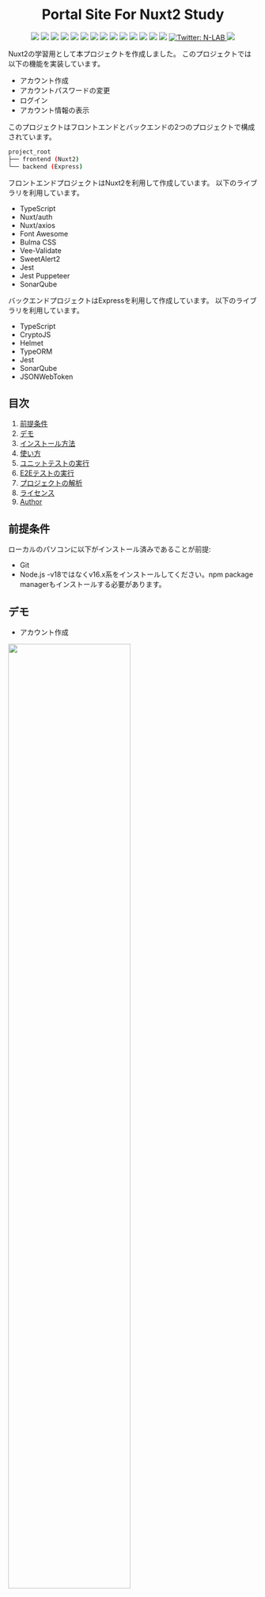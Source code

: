 <h1 align="center">Portal Site For Nuxt2 Study</h1>
<p align="center">
  <img src="https://img.shields.io/badge/-Typescript-00bfff.svg?logo=typescript&style=flat">
  <img src="https://img.shields.io/badge/-Nuxt.js-008000.svg?logo=nuxt.js&style=flat">
  <img src="https://img.shields.io/badge/-Node.js-lightyellow.svg?logo=node.js&style=flat">
  <img src="https://img.shields.io/badge/-FontAwesome-ffff00.svg?logo=fontawesome&style=flat">
  <img src="https://img.shields.io/badge/-JWT-black.svg?logo=jsonwebtokens&style=flat">
  <img src="https://img.shields.io/badge/-Bulma-white.svg?logo=bulma&style=flat">
  <img src="https://img.shields.io/badge/-Express-1572B6.svg?logo=express&style=flat">
  <img src="https://img.shields.io/badge/-Jest-C21325.svg?logo=jest&style=flat">
  <img src="https://img.shields.io/badge/-SonarQube-white.svg?logo=sonarqube&style=flat">
  <img src="https://img.shields.io/badge/-Windows-0078D6.svg?logo=windows&style=flat">
  <img src="https://img.shields.io/badge/-Mac-grey.svg?logo=macos&style=flat">
  <img src="https://img.shields.io/badge/-Linux-black.svg?logo=linux&style=flat">
  <img src="https://img.shields.io/badge/-VSCode-007ACC.svg?logo=visualstudiocode&style=flat">
  <img src="https://img.shields.io/badge/license-MIT-green">
  <a href="https://twitter.com/NL4boratory" target="_blank">
    <img alt="Twitter: N-LAB" src="https://img.shields.io/twitter/follow/NL4boratory.svg?style=social" />
  </a>
  <a href="https://github.com/N-Laboratory" target="_blank">
    <img src="https://img.shields.io/badge/-FollowMyAccount-grey.svg?logo=github&style=flat">
  </a>
</p>

Nuxt2の学習用として本プロジェクトを作成しました。
このプロジェクトでは以下の機能を実装しています。
* アカウント作成
* アカウントパスワードの変更
* ログイン
* アカウント情報の表示

このプロジェクトはフロントエンドとバックエンドの2つのプロジェクトで構成されています。
```sh
project_root
├── frontend (Nuxt2)
└── backend (Express)
```
フロントエンドプロジェクトはNuxt2を利用して作成しています。
以下のライブラリを利用しています。
* TypeScript
* Nuxt/auth
* Nuxt/axios
* Font Awesome
* Bulma CSS
* Vee-Validate
* SweetAlert2
* Jest
* Jest Puppeteer
* SonarQube

バックエンドプロジェクトはExpressを利用して作成しています。
以下のライブラリを利用しています。
* TypeScript
* CryptoJS
* Helmet
* TypeORM
* Jest
* SonarQube
* JSONWebToken

## 目次

1. [前提条件](#前提条件)
1. [デモ](#デモ)
1. [インストール方法](#インストール方法)
1. [使い方](#使い方)
1. [ユニットテストの実行](#ユニットテストの実行)
1. [E2Eテストの実行](#E2Eテストの実行)
1. [プロジェクトの解析](#プロジェクトの解析)
1. [ライセンス](#ライセンス)
1. [Author](#author)

## 前提条件
ローカルのパソコンに以下がインストール済みであることが前提:
* Git
* Node.js -v18ではなくv16.x系をインストールしてください。npm package managerもインストールする必要があります。

## デモ
* アカウント作成
<img src="https://user-images.githubusercontent.com/42198184/211146473-c1eb0d04-f2bb-4c88-a2fd-cf8a8e2cec79.gif" style="width:70%;">

* アカウントパスワードの変更
<img src="https://user-images.githubusercontent.com/42198184/211146470-02c2f366-da47-46cf-a9c9-7a1d6c64802d.gif" style="width:70%;">

* ログインとアカウント情報の表示
<img src="https://user-images.githubusercontent.com/42198184/211146469-dec581c3-9357-4851-8140-082408c80d8d.gif" style="width:70%;">


## インストール方法

### ・ フロントエンド
```sh
# フロントエンドプロジェクトへ移動
$ cd frontend

# パッケージのインストール
$ npm install
```

### ・ バックエンド
```sh
# バックエンドプロジェクトへ移動
$ cd backend

# パッケージのインストール
$ npm install
```

## 使い方
アプリケーションを起動するには以下を実施します。
```sh
# フロントエンドプロジェクトへ移動
$ cd frontend

# アプリケーションの起動
$ npm run start:all
```

以下のURLでアプリケーションの動作確認ができます。
* http://localhost:3030

## ユニットテストの実行
### ・ フロントエンド
フロントエンドのユニットテストを実行するには以下を実施します。
```sh
# フロントエンドプロジェクトへ移動
$ cd frontend

# すべてのテストファイルのテスト実施
$ npm run test:all
```
テストファイルごとにテストを実施することもできます。

以下のファイルのconfigのpathに任意のテストファイルを設定します。
* frontend/package.json
```sh
{
  "config": {
    "path": "./src/test/pages/login.spec.ts",
  }
}
```
上記を設定後に以下を実施します。
```sh
# フロントエンドプロジェクトへ移動
$ cd frontend

# frontend/package.jsonのconfigのpathに設定されたテストファイルのテストを実施
$ npm run test

# Windowsを利用している場合は上記のコマンドの代わりに以下のコマンドを実行してください
$ npm run test:win
```

### ・ バックエンド

バックエンドのユニットテストを実行するには以下を実施します。
```sh
# バックエンドプロジェクトへ移動
$ cd backend

# すべてのテストファイルのテスト実施
$ npm run test:all
```
テストファイルごとにテストを実施することもできます。

以下のファイルのconfigのpathに任意のテストファイルを設定します。
* backend/package.json
```sh
{
  "config": {
    "path": "./src/test/controller/LoginController.spec.ts",
  }
}
```
上記を設定後に以下を実施します。
```sh
# バックエンドプロジェクトへ移動
$ cd backend

# backend/package.jsonのconfigのpathに設定されたテストファイルのテストを実施
$ npm run test

# Windowsを利用している場合は上記のコマンドの代わりに以下のコマンドを実行してください
$ npm run test:win
```


## E2Eテストの実行
各ページをjest-puppeteerを使ってテストすることができます。

以下のファイルのconfigのe2eに任意のテストファイルを設定します。
* frontend/package.json
```sh
{
  "config": {
    "e2e": "./e2e/e2e-test/login.spec.ts",
  }
}
```
上記を設定後に以下を実施します。
```sh
# フロントエンドプロジェクトへ移動
$ cd frontend

# frontend/package.jsonのconfigのe2eに設定されたテストファイルのテストを実施
$ npm run test:e2e

# Windowsを利用している場合は上記のコマンドの代わりに以下のコマンドを実行してください
$ npm run test:e2e-win
```

## プロジェクトの解析
SonarQubeを利用してプロジェクトの静的解析を行うことができます。
事前にSonarQubeをインストールしておく必要があります。

### ・ フロントエンド
SonarQubeのインストール後に、SonarQube上でプロジェクトを作成してプロジェクトトークンを生成します。
プロジェクトの作成時に、project display nameとproject keyには以下の名前を設定する必要があります。
```sh
portal-frontend
```

以下のファイルのconfigのtokenに生成したプロジェクトトークンを設定します。
* frontend/package.json.
```sh
{
  "config": {
    "token": "sqp_XXXXXXXXX",
  }
}
```
上記を設定後に以下を実施します。
```sh
# フロントエンドプロジェクトへ移動
$ cd frontend

# ユニットテストを全件実行
$ npm run test:all

# SonarQubeの解析実行
$ npm run sonar

# Windowsを利用している場合は上記のコマンドの代わりに以下のコマンドを実行してください
$ npm run sonar:win
```
以下のURLより解析結果を確認することができます。
* http://localhost:9000/dashboard?id=portal-frontend


### ・ バックエンド
SonarQubeのインストール後に、SonarQube上でプロジェクトを作成してプロジェクトトークンを生成します。
プロジェクトの作成時に、project display nameとproject keyには以下の名前を設定する必要があります。
```sh
portal-backend
```

以下のファイルのconfigのtokenに生成したプロジェクトトークンを設定します。
* backend/package.json.
```sh
{
  "config": {
    "token": "sqp_XXXXXXXXX",
  }
}
```
上記を設定後に以下を実施します。
```sh
# バックエンドプロジェクトへ移動
$ cd backend

# ユニットテストを全件実行
$ npm run test:all

# SonarQubeの解析実行
$ npm run sonar

# Windowsを利用している場合は上記のコマンドの代わりに以下のコマンドを実行してください
$ npm run sonar:win
```
以下のURLより解析結果を確認することができます。
* http://localhost:9000/dashboard?id=portal-backend

## ライセンス
[MIT](LICENSE.md)

## Author

👤 **Naoki Nakanishi**

* Website: https://n-laboratory.jp/nlab/
* Twitter: [@N-LAB](https://twitter.com/NL4boratory)